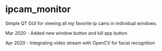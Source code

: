 # ipcam_monitor
Simple QT GUI for viewing all my favorite ip cams in individual windows.

Mar 2020 - Added new window button and kill app button

Apr 2020 - Integrating video stream with OpenCV for facial recognition
